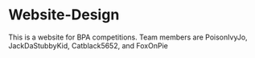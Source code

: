 # Website-Design
This is a website for BPA competitions. Team members are PoisonIvyJo, JackDaStubbyKid, Catblack5652, and FoxOnPie

